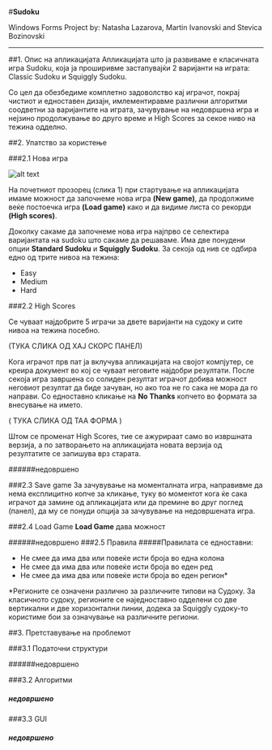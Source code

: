 #**Sudoku**

Windows Forms Project by: 
Natasha Lazarova, Martin Ivanovski and Stevica Bozinovski

---

##1. Опис на апликацијата
Апликацијата што ја развиваме е класичната игра Sudoku, која ја проширивме застапувајќи 2 варијанти на играта: Classic Sudoku и Squiggly Sudoku.

Со цел да обезбедиме комплетно задоволство кај играчот, покрај чистиот и едноставен дизајн, имлементиравме различни алгоритми соодветни за варијантите на играта, зачувување на недовршена игра и нејзино продолжување во друго време и High Scores за секое ниво на тежина одделно.

##2. Упатство за користењe

###2.1 Нова игра

![alt text][new_game_screen]

На почетниот прозорец (слика 1) при стартување на апликацијата имаме можност да започнеме нова игра **(New game)**, да продолжиме веќе постоечка игра **(Load game)** како и да видиме листа со рекорди **(High scores)**.

Доколку сакаме да започнеме нова игра најпрво се селектира варијантата на sudoku што сакаме да решаваме. Има две понудени опции **Standard Sudoku** и **Squiggly Sudoku**. За секоја од нив се одбира едно од трите нивоа на тежина:

* Easy
* Medium
* Hard

###2.2 High Scores

Се чуваат најдобрите 5 играчи за двете варијанти на судоку и сите нивоа на тежина посебно. 

(ТУКА СЛИКА ОД ХАЈ СКОРС ПАНЕЛ)

Кога играчот прв пат ја вклучува апликацијата на својот компјутер, се креира документ во кој се чуваат неговите најдобри резултати. 
После секоја игра завршена со солиден резултат играчот добива можност неговиот резултат да биде зачуван, но ако тоа не го сака не мора да го направи. Со едноставно кликање на **No Thanks** копчето во формата за внесување на името.

( ТУКА СЛИКА ОД ТАА ФОРМА )

Штом се променат High Scores, тие се ажурираат само во извршната верзија, а по затворањето на апликацијата новата верзија од резултатите се запишува врз старата.



######недовршено

###2.3 Save game
За зачувување на моменталната игра, направивме да нема експлицитно копче за кликање, туку во моментот кога ќе сака играчот да замине од апликацијата или да премине во друг поглед (панел), да му се понуди опција за зачувување на недовршената игра.

###2.4 Load Game
**Load Game** дава можност



######недовршено
###2.5 Правила
#####Правилата се едноставни:

* Не смее да има два или повеќе исти броја во една колона
* Не смее да има два или повеќе исти броја во еден ред
* Не смее да има два или повеќе исти броја во еден регион*

*Регионите се означени различно за различните типови на Судоку. За класичното судоку, регионите се наједноставно одделени со две вертикални и две хоризонтални линии, додека за Squiggly судоку-то користиме бои за означување на различните региони.


##3. Претставување на проблемот

###3.1 Податочни структури

######недовршено

###3.2 Алгоритми

##### недовршено

###3.3 GUI

##### недовршено



[new_game_screen]: http://upload.wikimedia.org/wikipedia/commons/thumb/f/ff/Sudoku-by-L2G-20050714.svg/250px-Sudoku-by-L2G-20050714.svg.png "Слика 1"